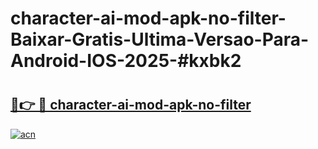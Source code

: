 # character-ai-mod-apk-no-filter-Baixar-Gratis-Ultima-Versao-Para-Android-IOS-2025-#kxbk2

# <h2><a href="https://ainizakaria.my?title=character-ai-mod-apk-no-filter&ref=25M">🔗👉 🔴 character-ai-mod-apk-no-filter</a></h2>

[![acn](https://github.com/user-attachments/assets/0f9c940e-d8b0-45ae-aac7-cd30a18b3e1c)](https://ainizakaria.my?title=character-ai-mod-apk-no-filter&ref=25M)

